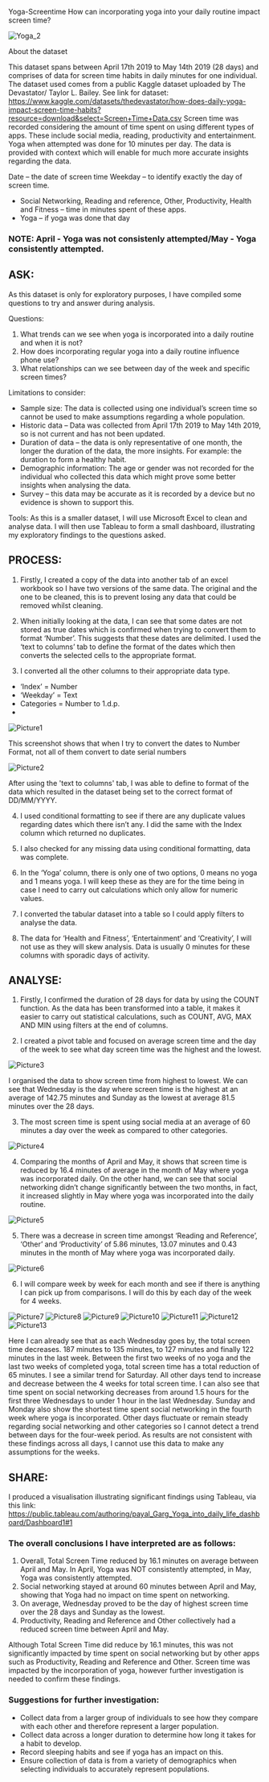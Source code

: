 Yoga-Screentime
How can incorporating yoga into your daily routine impact screen time?

![Yoga_2](https://github.com/PayalGarg1201/Yoga-screentime/assets/133757186/6875e778-2a90-4e29-8d2a-4db10b22b010)




 About the dataset 

This dataset spans between April 17th 2019 to May 14th 2019 (28 days) and comprises of data for screen time habits in daily minutes for one individual. The dataset used comes from a public Kaggle dataset uploaded by The Devastator/ Taylor L. Bailey. See link for dataset: https://www.kaggle.com/datasets/thedevastator/how-does-daily-yoga-impact-screen-time-habits?resource=download&select=Screen+Time+Data.csv Screen time was recorded considering the amount of time spent on using different types of apps. These include social media, reading, productivity and entertainment. Yoga when attempted was done for 10 minutes per day. The data is provided with context which will enable for much more accurate insights regarding the data. 

Date – the date of screen time 
        Weekday – to identify exactly the day of screen time.
+	Social Networking, Reading and reference, Other, Productivity, Health and Fitness – time in minutes spent of these apps.
+	Yoga – if yoga was done that day 
### NOTE: April - Yoga was not consistenly attempted/May - Yoga consistently attempted.

## ASK: 
As this dataset is only for exploratory purposes, I have compiled some questions to try and answer during analysis.

Questions:
 1.	What trends can we see when yoga is incorporated into a daily routine and when it is not?
 2.	How does incorporating regular yoga into a daily routine influence phone use?
3.	What relationships can we see between day of the week and specific screen times?

Limitations to consider:
+ Sample size: The data is collected using one individual’s screen time so cannot be used to make assumptions regarding a whole population.
+ Historic data – Data was collected from April 17th 2019 to May 14th 2019, so is not current and has not been updated.
+ Duration of data – the data is only representative of one month, the longer the duration of the data, the more insights. For example: the duration to form a healthy habit. 
+ Demographic information: The age or gender was not recorded for the individual who collected this data which might prove some better insights when analysing the data.
+ Survey – this data may be accurate as it is recorded by a device but no evidence is shown to support this. 

Tools: As this is a smaller dataset, I will use Microsoft Excel to clean and analyse data. I will then use Tableau to form a small dashboard, illustrating my exploratory findings to the questions asked.

## PROCESS: 
1.	Firstly, I created a copy of the data into another tab of an excel workbook so I have two versions of the same data. The original and the one to be cleaned, this is to prevent losing any data that could be removed whilst cleaning.

2.	When initially looking at the data, I can see that some dates are not stored as true dates which is confirmed when trying to convert them to format ‘Number’. This suggests that these dates are delimited. I used the ‘text to columns’ tab to define the format of the dates which then converts the selected cells to the appropriate format. 

3.	I converted all the other columns to their appropriate data type. 
-	‘Index’ = Number
-	‘Weekday’ = Text
-	Categories = Number to 1.d.p.
-	
![Picture1](https://github.com/PayalGarg1201/Yoga-screentime/assets/133757186/d460b177-1fb3-4609-9675-7e8bcf521f3f)


This screenshot shows that when I try to convert the dates to Number Format, not all of them convert to date serial numbers


![Picture2](https://github.com/PayalGarg1201/Yoga-screentime/assets/133757186/d41a5656-d7c1-41a5-a292-cc50b11a8ad7)


After using the 'text to columns' tab, I was able to define to format of the data which resulted in the dataset being set to the correct format of DD/MM/YYYY.

4.	I used conditional formatting to see if there are any duplicate values regarding dates which there isn’t any. I did the same with the Index column which returned no duplicates.

5.	I also checked for any missing data using conditional formatting, data was complete.

6.	In the ‘Yoga’ column, there is only one of two options, 0 means no yoga and 1 means yoga. I will keep these as they are for the time being in case I need to carry out calculations which only allow for numeric values.

7. 	I converted the tabular dataset into a table so I could apply filters to analyse the data. 

8.	The data for ‘Health and Fitness’, ‘Entertainment’ and ‘Creativity’, I will not use as they will skew analysis. Data is usually 0 minutes for these columns with sporadic days of activity.

## ANALYSE:

1.	Firstly, I confirmed the duration of 28 days for data by using the COUNT function. As the data has been transformed into a table, it makes it easier to carry out statistical calculations, such as COUNT, AVG, MAX AND MIN using filters at the end of columns.

2.	I created a pivot table and focused on average screen time and the day of the week to see what day screen time was the highest and the lowest.


![Picture3](https://github.com/PayalGarg1201/Yoga-screentime/assets/133757186/ff1d5d42-44c2-4179-94e5-6f8abc310085)


 
I organised the data to show screen time from highest to lowest. We can see that Wednesday is the day where screen time is the highest at an average of 142.75 minutes and Sunday as the lowest at average 81.5 minutes over the 28 days.

3.	The most screen time is spent using social media at an average of 60 minutes a day over the week as compared to other categories.


![Picture4](https://github.com/PayalGarg1201/Yoga-screentime/assets/133757186/4af29e07-28fe-48c7-beac-101535d56e1a)



4.	Comparing the months of April and May, it shows that screen time is reduced by 16.4 minutes of average in the month of May where yoga was incorporated daily. On the other hand, we can see that social networking didn’t change significantly between the two months, in fact, it increased slightly in May where yoga was incorporated into the daily routine.


![Picture5](https://github.com/PayalGarg1201/Yoga-screentime/assets/133757186/ac4d3ad9-91cb-4667-acbd-c2c019512581)



5.	There was a decrease in screen time amongst ‘Reading and Reference’, ‘Other’ and ‘Productivity’ of 5.86 minutes, 13.07 minutes and 0.43 minutes in the month of May where yoga was incorporated daily.


![Picture6](https://github.com/PayalGarg1201/Yoga-screentime/assets/133757186/00b33c14-f778-4dbf-bca2-7e876e1d94f5)

6.	I will compare week by week for each month and see if there is anything I can pick up from comparisons. I will do this by each day of the week for 4 weeks.



![Picture7](https://github.com/PayalGarg1201/Yoga-screentime/assets/133757186/9a9ca3e5-78b8-463e-afd1-535d20a2eddd)
![Picture8](https://github.com/PayalGarg1201/Yoga-screentime/assets/133757186/efd33051-85e9-47f5-9f88-80803a48dce0)
![Picture9](https://github.com/PayalGarg1201/Yoga-screentime/assets/133757186/cc38920d-3b43-465a-b672-83ac16132d80)
![Picture10](https://github.com/PayalGarg1201/Yoga-screentime/assets/133757186/1e1dc26d-ece0-475d-8af1-105b2c9cf202)
![Picture11](https://github.com/PayalGarg1201/Yoga-screentime/assets/133757186/458ac5ba-7d2b-44d5-8cf7-eb36b5244b27)
![Picture12](https://github.com/PayalGarg1201/Yoga-screentime/assets/133757186/d76aca8f-7529-4902-9c6e-304a710247a6)
![Picture13](https://github.com/PayalGarg1201/Yoga-screentime/assets/133757186/e44261ff-14af-4147-a02e-7c8e34a663e4)


Here I can already see that as each Wednesday goes by, the total screen time decreases. 187 minutes to 135 minutes, to 127 minutes and finally 122 minutes in the last week. Between the first two weeks of no yoga and the last two weeks of completed yoga, total screen time has a total reduction of 65 minutes. I see a similar trend for Saturday. All other days tend to increase and decrease between the 4 weeks for total screen time. I can also see that time spent on social networking decreases from around 1.5 hours for the first three Wednesdays to under 1 hour in the last Wednesday. Sunday and Monday also show the shortest time spent social networking in the fourth week where yoga is incorporated. Other days fluctuate or remain steady regarding social networking and other categories so I cannot detect a trend between days for the four-week period. As results are not consistent with these findings across all days, I cannot use this data to make any assumptions for the weeks.
 
## SHARE:
I produced a visualisation illustrating significant findings using Tableau, via this link:
https://public.tableau.com/authoring/payal_Garg_Yoga_into_daily_life_dashboard/Dashboard1#1

### The overall conclusions I have interpreted are as follows:
1.	Overall, Total Screen Time reduced by 16.1 minutes on average between April and May. In April, Yoga was NOT consistently attempted, in May, Yoga was consistently attempted.
2.	Social networking stayed at around 60 minutes between April and May, showing that Yoga had no impact on time spent on networking.
3.	On average, Wednesday proved to be the day of highest screen time over the 28 days and Sunday as the lowest.
4.	Productivity, Reading and Reference and Other collectively had a reduced screen time between April and May. 
 
Although Total Screen Time did reduce by 16.1 minutes, this was not significantly impacted by time spent on social networking but by other apps such as Productivity, Reading and Reference and Other. Screen time was impacted by the incorporation of yoga, however further investigation is needed to confirm these findings.

### Suggestions for further investigation:
+	Collect data from a larger group of individuals to see how they compare with each other and therefore represent a larger population.
+	Collect data across a longer duration to determine how long it takes for a habit to develop.
+	Record sleeping habits and see if yoga has an impact on this.
+	Ensure collection of data is from a variety of demographics when selecting individuals to accurately represent populations.
